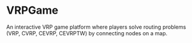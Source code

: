 # VRPGame
An interactive VRP game platform where players solve routing problems (VRP, CVRP, CEVRP, CEVRPTW) by connecting nodes on a map.
